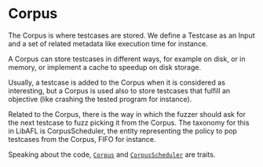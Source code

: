 # Corpus

The Corpus is where testcases are stored. We define a Testcase as an Input and a set of related metadata like execution time for instance.

A Corpus can store testcases in different ways, for example on disk, or in memory, or implement a cache to speedup on disk storage.

Usually, a testcase is added to the Corpus when it is considered as interesting, but a Corpus is used also to store testcases that fulfill an objective (like crashing the tested program for instance).

Related to the Corpus, there is the way in which the fuzzer should ask for the next testcase to fuzz picking it from the Corpus. The taxonomy for this in LibAFL is CorpusScheduler, the entity representing the policy to pop testcases from the Corpus, FIFO for instance.

Speaking about the code, [`Corpus`](https://docs.rs/libafl/0/libafl/corpus/trait.Corpus.html) and [`CorpusScheduler`](https://docs.rs/libafl/0/libafl/corpus/trait.CorpusScheduler.html) are traits.
